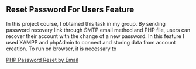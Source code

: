 ## Reset Password For Users Feature

In this project course, I obtained this task in my group. By sending password recovery link through SMTP email method and PHP file, users can recover their account with the change of a new password. In this feature I used XAMPP and phpAdmin to connect and storing data from account creation. To run on browser, it is necessary to 

[PHP Password Reset by Email](https://youtu.be/jvBzlqoEVF0?si=m15VwDhF2VLlJKYu)
